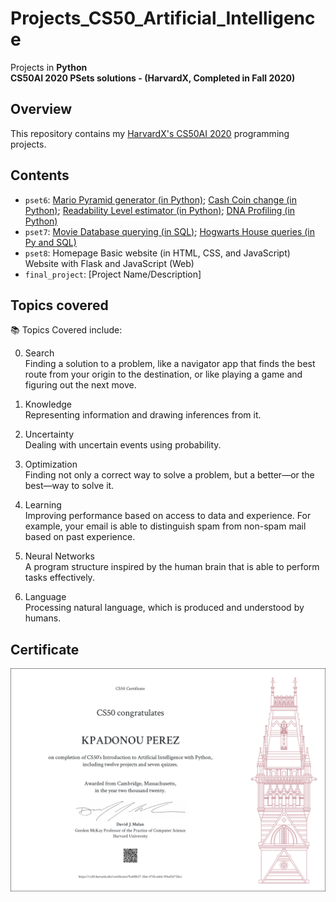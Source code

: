 # Projects_CS50_Artificial_Intelligence
Projects in **Python** \
**CS50AI 2020 PSets solutions - (HarvardX, Completed in Fall 2020)**


## Overview
This repository contains my [HarvardX's CS50AI 2020](https://cs50.harvard.edu/ai/2020/) programming projects. 

## Contents

- `pset6`: [Mario Pyramid generator (in Python)](/%20Mario%20Pyramid%20generator%20(in%20Python)%20–%206.2./); [Cash Coin change (in Python)](/%20%20Cash%20Coin%20change%20(in%20Python)%20–%20%206.3./); [Readability Level estimator (in Python)](/%20%20%20Readability%20Level%20estimator%20(in%20Python)%20–%20%206.4./); [DNA Profiling (in Python)](/%20%20%20%20DNA%20Profiling%20(in%20Python)%20–%206.5./)
- `pset7`: [Movie Database querying (in SQL)](/%20%20%20%20%20Movie%20Database%20querying%20(in%20SQL)%20–%207.1./); [Hogwarts House queries (in Py and SQL)](/%20%20%20%20%20%20Hogwarts%20House%20queries%20(in%20Py%20and%20SQL)%20–%207.2./)
- `pset8`: Homepage Basic website (in HTML, CSS, and JavaScript)
Website with Flask and JavaScript (Web)
- `final_project`: [Project Name/Description]


## Topics covered
📚 Topics Covered include:

0. Search \
Finding a solution to a problem, like a navigator app that finds the best route from your origin to the destination, or like playing a game and figuring out the next move.

1. Knowledge \
Representing information and drawing inferences from it.

2. Uncertainty \
Dealing with uncertain events using probability.

3. Optimization \
Finding not only a correct way to solve a problem, but a better—or the best—way to solve it.

4. Learning \
Improving performance based on access to data and experience. For example, your email is able to distinguish spam from non-spam mail based on past experience.

5. Neural Networks \
A program structure inspired by the human brain that is able to perform tasks effectively.

6. Language \
Processing natural language, which is produced and understood by humans.







## Certificate
![CS50x Certificate](images/Certificat_CS50AI.png)

